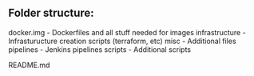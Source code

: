## Folder structure:
docker.img     - Dockerfiles and all stuff needed for images
infrastructure - Infrasturucture creation scripts (terraform, etc)
misc           - Additional files
pipelines      - Jenkins pipelines 
scripts        - Additional scripts

README.md

